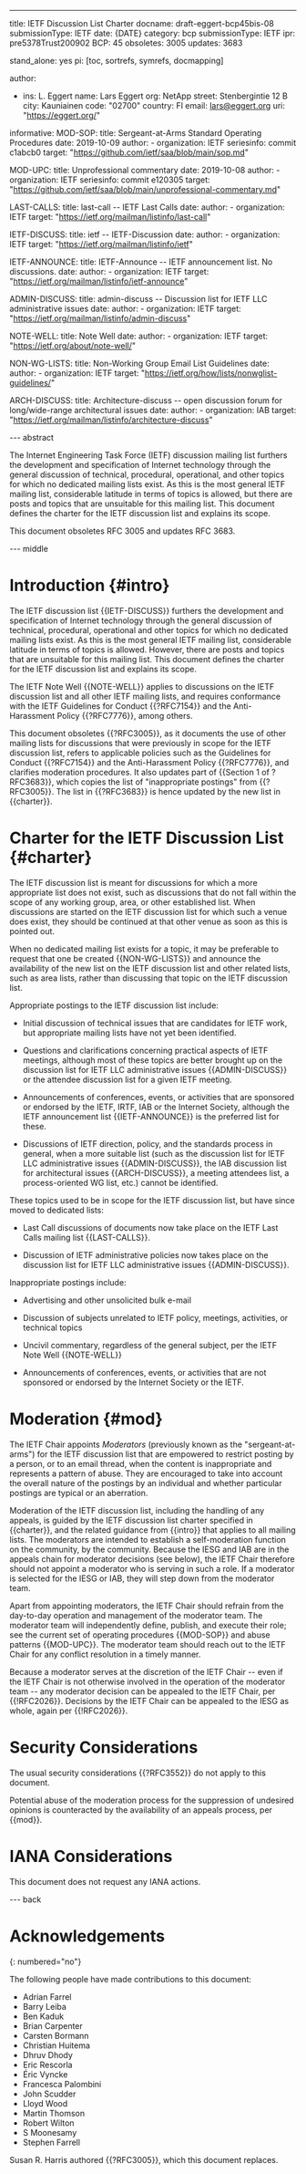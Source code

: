---

title: IETF Discussion List Charter
docname: draft-eggert-bcp45bis-08
submissionType: IETF
date: {DATE}
category: bcp
submissionType: IETF
ipr: pre5378Trust200902
BCP: 45
obsoletes: 3005
updates: 3683

stand_alone: yes
pi: [toc, sortrefs, symrefs, docmapping]

author:

-
  ins: L. Eggert
  name: Lars Eggert
  org: NetApp
  street: Stenbergintie 12 B
  city: Kauniainen
  code: "02700"
  country: FI
  email: lars@eggert.org
  uri: "https://eggert.org/"

informative:
  MOD-SOP:
    title: Sergeant-at-Arms Standard Operating Procedures
    date: 2019-10-09
    author:
    - organization: IETF
    seriesinfo: commit c1abcb0
    target: "https://github.com/ietf/saa/blob/main/sop.md"

  MOD-UPC:
    title: Unprofessional commentary
    date: 2019-10-08
    author:
    - organization: IETF
    seriesinfo: commit e120305
    target:
      "https://github.com/ietf/saa/blob/main/unprofessional-commentary.md"

  LAST-CALLS:
    title: last-call -- IETF Last Calls 
    date: 
    author:
    - organization: IETF
    target: "https://ietf.org/mailman/listinfo/last-call"

  IETF-DISCUSS:
    title: ietf -- IETF-Discussion
    date: 
    author:
    - organization: IETF
    target: "https://ietf.org/mailman/listinfo/ietf"

  IETF-ANNOUNCE:
    title: IETF-Announce -- IETF announcement list. No discussions.
    date: 
    author:
    - organization: IETF
    target: "https://ietf.org/mailman/listinfo/ietf-announce"

  ADMIN-DISCUSS:
    title: admin-discuss -- Discussion list for IETF LLC administrative issues
    date: 
    author:
    - organization: IETF
    target: "https://ietf.org/mailman/listinfo/admin-discuss"

  NOTE-WELL:
    title: Note Well
    date: 
    author:
    - organization: IETF
    target: "https://ietf.org/about/note-well/"

  NON-WG-LISTS:
    title: Non-Working Group Email List Guidelines
    date: 
    author:
    - organization: IETF
    target: "https://ietf.org/how/lists/nonwglist-guidelines/"

  ARCH-DISCUSS:
    title: Architecture-discuss -- open discussion forum for long/wide-range architectural issues
    date: 
    author:
    - organization: IAB
    target: "https://ietf.org/mailman/listinfo/architecture-discuss"

--- abstract

The Internet Engineering Task Force (IETF) discussion mailing list furthers the
development and specification of Internet technology through the general
discussion of technical, procedural, operational, and other topics for which no
dedicated mailing lists exist. As this is the most general IETF mailing list,
considerable latitude in terms of topics is allowed, but there are posts and
topics that are unsuitable for this mailing list. This document defines the
charter for the IETF discussion list and explains its scope.

This document obsoletes RFC 3005 and updates RFC 3683.

--- middle

# Introduction {#intro}

The IETF discussion list {{IETF-DISCUSS}} furthers the development and
specification of Internet technology through the general discussion of
technical, procedural, operational and other topics for which no dedicated
mailing lists exist. As this is the most general IETF mailing list,
considerable latitude in terms of topics is allowed. However, there are posts
and topics that are unsuitable for this mailing list. This document defines the
charter for the IETF discussion list and explains its scope.

<!-- [rfced] Should the document descriptions match the RFC titles? 

7154: IETF Guidelines for Conduct
7776: IETF Anti-Harassment Procedures

Original: 
   The IETF Note Well [NOTE-WELL] applies to discussions on the IETF
   discussion list and all other IETF mailing lists, and requires
   conformance with the IETF Guidelines for Conduct [RFC7154] and the
   Anti-Harassment Policy [RFC7776], among others.

   This document obsoletes [RFC3005], documenting the use of other
   mailing lists for discussions that used to be in scope for the IETF
   discussion list, referring to applicable policies such as the
   Guidelines for Conduct [RFC7154] and the Anti-Harassment Policy
   [RFC7776], and clarifying moderation procedures.
-->

The IETF Note Well {{NOTE-WELL}} applies to discussions on the IETF discussion
list and all other IETF mailing lists, and requires conformance with the IETF
Guidelines for Conduct {{?RFC7154}} and the Anti-Harassment Policy {{?RFC7776}},
among others.

This document obsoletes {{?RFC3005}}, as it documents the use of other mailing
lists for discussions that were previously in scope for the IETF discussion list,
refers to applicable policies such as the Guidelines for Conduct
{{?RFC7154}} and the Anti-Harassment Policy {{?RFC7776}}, and clarifies
moderation procedures. It also updates part of {{Section 1 of ?RFC3683}}, which
copies the list of "inappropriate postings" from {{?RFC3005}}. The list in
{{?RFC3683}} is hence updated by the new list in {{charter}}.

# Charter for the IETF Discussion List {#charter}

<!-- [rfced] For readability, please consider whether the suggested text conveys the intended meaning.  

Original:
   When discussions are started on the IETF discussion list for
   which such a venue does exist, they should be continued at that other
   venue as soon as this is pointed out.

Perhaps: 
   When there is an existing venue for discussion, this should be noted and discussion should be moved there. 
-->

The IETF discussion list is meant for discussions for which a more appropriate
list does not exist, such as discussions that do not fall within the scope of
any working group, area, or other established list. When discussions are
started on the IETF discussion list for which such a venue does exist, they
should be continued at that other venue as soon as this is pointed out.

<!-- [rfced] For clarity, we suggest the following update: 

Original: 
   When no dedicated mailing list exists for a topic, it may be
   preferable to request the creation of one [NON-WG-LISTS] and announce
   the availability of the new list on the IETF discussion list and on
   other related lists, such as area lists, rather than discussing that
   topic on the IETF discussion list.

Perhaps: 
   When no dedicated mailing list exists for a topic, it may be
   preferable to create a new one [NON-WG-LISTS] rather than discuss 
   the topic on the IETF discussion list. The new list may be announced 
   on the IETF discussion list and other related lists. 
-->

When no dedicated mailing list exists for a topic, it may be preferable to
request that one be created {{NON-WG-LISTS}} and announce the
availability of the new list on the IETF discussion list and other
related lists, such as area lists, rather than discussing that topic on
the IETF discussion list.

Appropriate postings to the IETF discussion list include:

- Initial discussion of technical issues that are candidates for IETF work, but
  appropriate mailing lists have not yet been identified.

- Questions and clarifications concerning practical aspects of IETF meetings,
  although most of these topics are better brought up on the discussion list for
  IETF LLC administrative issues {{ADMIN-DISCUSS}} or the attendee discussion
  list for a given IETF meeting.

- Announcements of conferences, events, or activities that are sponsored or
  endorsed by the IETF, IRTF, IAB or the Internet Society, although the IETF
  announcement list {{IETF-ANNOUNCE}} is the preferred list for these.

- Discussions of IETF direction, policy, and the standards process in general,
  when a more suitable list (such as the discussion list for IETF LLC
  administrative issues {{ADMIN-DISCUSS}}, the IAB discussion list for
  architectural issues {{ARCH-DISCUSS}}, a meeting attendees list, a
  process-oriented WG list, etc.) cannot be identified.

These topics used to be in scope for the IETF discussion list, but have since
moved to dedicated lists:

- Last Call discussions of documents now take place on the IETF
  Last Calls mailing list {{LAST-CALLS}}.

- Discussion of IETF administrative policies now takes place on the discussion
  list for IETF LLC administrative issues {{ADMIN-DISCUSS}}.

Inappropriate postings include:

- Advertising and other unsolicited bulk e-mail

- Discussion of subjects unrelated to IETF policy, meetings, activities, or
  technical topics

- Uncivil commentary, regardless of the general subject, per the IETF Note Well
  {{NOTE-WELL}}

- Announcements of conferences, events, or activities that are not sponsored or
  endorsed by the Internet Society or the IETF.

# Moderation {#mod}

The IETF Chair appoints *Moderators* (previously known as
the "sergeant-at-arms") for the IETF discussion list that are empowered to
restrict posting by a person, or to an email thread, when the content is
inappropriate and represents a pattern of abuse. They are encouraged to take
into account the overall nature of the postings by an individual and whether
particular postings are typical or an aberration.

<!-- [rfced] This text is not clear to us.  Are the moderators intended to encourage the community members to moderate themselves?  Does "by the community" mean community members police each other? 

Original:
   The moderators are intended to
   establish a self-moderation function on the community, by the
   community. 
-->

Moderation of the IETF discussion list, including the handling of any appeals,
is guided by the IETF discussion list charter specified in
{{charter}}, and the related guidance from {{intro}} that applies to all mailing
lists. The moderators are intended to establish a self-moderation function on
the community, by the community. Because the IESG and IAB are in the appeals
chain for moderator decisions (see below), the IETF Chair therefore should not
appoint a moderator who is serving in such a role. If a moderator is selected
for the IESG or IAB, they will step down from the moderator team.

Apart from appointing moderators, the IETF Chair should refrain from the
day-to-day operation and management of the moderator team. The moderator team
will independently define, publish, and execute their role; see the current set
of operating procedures {{MOD-SOP}} and abuse patterns {{MOD-UPC}}.
The moderator team should reach out to the
IETF Chair for any conflict resolution in a timely manner.

Because a moderator serves at the discretion of the IETF Chair -- even if the
IETF Chair is not otherwise involved in the operation of the moderator team --
any moderator decision can be appealed to the IETF Chair, per
{{!RFC2026}}. Decisions by the IETF Chair can be appealed to the IESG as whole,
again per {{!RFC2026}}.

# Security Considerations

The usual security considerations {{?RFC3552}} do not apply to this document.

Potential abuse of the moderation process for the suppression of undesired
opinions is counteracted by the availability of an appeals process, per
{{mod}}.

# IANA Considerations

This document does not request any IANA actions.

--- back

# Acknowledgements
{: numbered="no"}

The following people have made contributions to this document:

- Adrian Farrel
- Barry Leiba
- Ben Kaduk
- Brian Carpenter
- Carsten Bormann
- Christian Huitema
- Dhruv Dhody
- Eric Rescorla
- Éric Vyncke
- Francesca Palombini
- John Scudder
- Lloyd Wood
- Martin Thomson
- Robert Wilton
- S Moonesamy
- Stephen Farrell

Susan R. Harris authored {{?RFC3005}}, which this document replaces.
